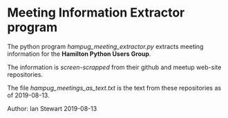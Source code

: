 # Meeting Information Extractor program

The python program *hampug_meeting_extractor.py* extracts meeting information for the **Hamilton Python Users Group**.

The information is *screen-scrapped* from their github and meetup web-site repositories.

The file *hampug_meetings_as_text.txt* is the text from these repositories as of 2019-08-13.


Author: Ian Stewart 2019-08-13

